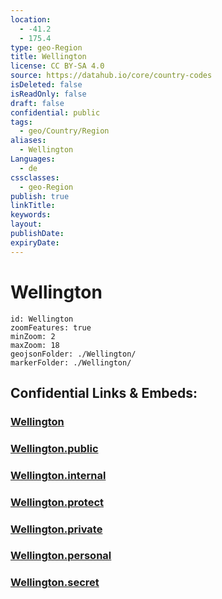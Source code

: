 ```yaml
---
location:
  - -41.2
  - 175.4
type: geo-Region
title: Wellington
license: CC BY-SA 4.0
source: https://datahub.io/core/country-codes
isDeleted: false
isReadOnly: false
draft: false
confidential: public
tags:
  - geo/Country/Region
aliases:
  - Wellington
Languages:
  - de
cssclasses:
  - geo-Region
publish: true
linkTitle:
keywords:
layout:
publishDate:
expiryDate:
---
```


# Wellington

```leaflet
id: Wellington
zoomFeatures: true 
minZoom: 2 
maxZoom: 18
geojsonFolder: ./Wellington/
markerFolder: ./Wellington/
```


## Confidential Links & Embeds: 

### [Wellington](/_Standards/Earth/Continent/Australasia/New_Zealand/Regions~New_Zealand/Wellington.md) 

### [Wellington.public](/_public/Earth/Continent/Australasia/New_Zealand/Regions~New_Zealand/Wellington.public.md) 

### [Wellington.internal](/_internal/Earth/Continent/Australasia/New_Zealand/Regions~New_Zealand/Wellington.internal.md) 

### [Wellington.protect](/_protect/Earth/Continent/Australasia/New_Zealand/Regions~New_Zealand/Wellington.protect.md) 

### [Wellington.private](/_private/Earth/Continent/Australasia/New_Zealand/Regions~New_Zealand/Wellington.private.md) 

### [Wellington.personal](/_personal/Earth/Continent/Australasia/New_Zealand/Regions~New_Zealand/Wellington.personal.md) 

### [Wellington.secret](/_secret/Earth/Continent/Australasia/New_Zealand/Regions~New_Zealand/Wellington.secret.md)

